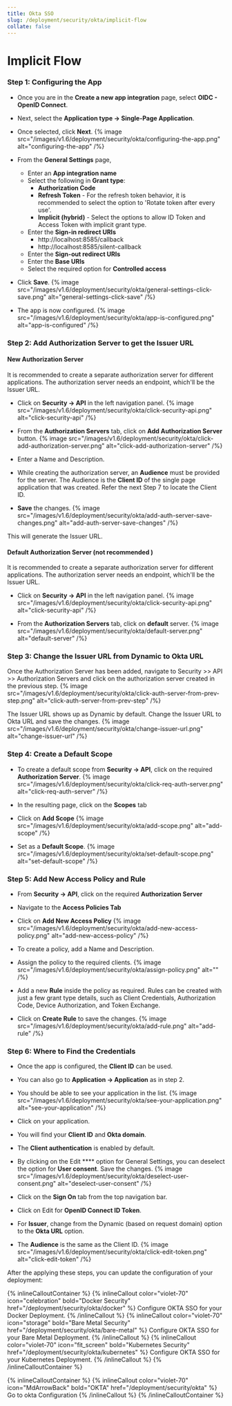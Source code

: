 ```yaml
---
title: Okta SSO
slug: /deployment/security/okta/implicit-flow
collate: false
---
```


# Implicit Flow

### Step 1: Configuring the App
- Once you are in the **Create a new app integration** page, select **OIDC - OpenID Connect**.
- Next, select the **Application type -> Single-Page Application**.
- Once selected, click **Next**.
{% image src="/images/v1.6/deployment/security/okta/configuring-the-app.png" alt="configuring-the-app" /%}

- From the **General Settings** page,
  * Enter an **App integration name**
  * Select the following in **Grant type**:
    * **Authorization Code**
    * **Refresh Token** - For the refresh token behavior, it is recommended to select the option to 'Rotate token after every use'.
    * **Implicit (hybrid)** - Select the options to allow ID Token and Access Token with implicit grant type.
  * Enter the **Sign-in redirect URIs**
    * http://localhost:8585/callback
    * http://localhost:8585/silent-callback
  * Enter the **Sign-out redirect URIs**
  * Enter the **Base URIs**
  * Select the required option for **Controlled access**
- Click **Save**.
{% image src="/images/v1.6/deployment/security/okta/general-settings-click-save.png" alt="general-settings-click-save" /%}

- The app is now configured.
{% image src="/images/v1.6/deployment/security/okta/app-is-configured.png" alt="app-is-configured" /%}

### Step 2: Add Authorization Server to get the Issuer URL
#### New Authorization Server 
It is recommended to create a separate authorization server for different applications. The authorization server needs an endpoint, which'll be the Issuer URL.
- Click on **Security -> API** in the left navigation panel.
{% image src="/images/v1.6/deployment/security/okta/click-security-api.png" alt="click-security-api" /%}

- From the **Authorization Servers** tab, click on **Add Authorization Server** button.
{% image src="/images/v1.6/deployment/security/okta/click-add-authorization-server.png" alt="click-add-authorization-server" /%}

- Enter a Name and Description.
- While creating the authorization server, an **Audience** must be provided for the server. The Audience is the **Client ID** of the single page application that was created. Refer the next Step 7 to locate the Client ID.
- **Save** the changes.
{% image src="/images/v1.6/deployment/security/okta/add-auth-server-save-changes.png" alt="add-auth-server-save-changes" /%}

This will generate the Issuer URL.
#### Default Authorization Server (not recommended )
It is recommended to create a separate authorization server for different applications. The authorization server needs an endpoint, which'll be the Issuer URL.
- Click on **Security -> API** in the left navigation panel.
{% image src="/images/v1.6/deployment/security/okta/click-security-api.png" alt="click-security-api" /%}

- From the **Authorization Servers** tab, click on **default** server.
{% image src="/images/v1.6/deployment/security/okta/default-server.png" alt="default-server" /%}


### Step 3: Change the Issuer URL from Dynamic to Okta URL
Once the Authorization Server has been added, navigate to Security >> API >> Authorization Servers and click on the authorization server created in the previous step.
{% image src="/images/v1.6/deployment/security/okta/click-auth-server-from-prev-step.png" alt="click-auth-server-from-prev-step" /%}

The Issuer URL shows up as Dynamic by default. Change the Issuer URL to Okta URL and save the changes.
{% image src="/images/v1.6/deployment/security/okta/change-issuer-url.png" alt="change-issuer-url" /%}

### Step 4: Create a Default Scope
- To create a default scope from **Security -> API**, click on the required **Authorization Server**.
{% image src="/images/v1.6/deployment/security/okta/click-req-auth-server.png" alt="click-req-auth-server" /%}

- In the resulting page, click on the **Scopes** tab
- Click on **Add Scope**
{% image src="/images/v1.6/deployment/security/okta/add-scope.png" alt="add-scope" /%}

- Set as a **Default Scope**.
{% image src="/images/v1.6/deployment/security/okta/set-default-scope.png" alt="set-default-scope" /%}

### Step 5: Add New Access Policy and Rule
- From **Security -> API**, click on the required **Authorization Server**
- Navigate to the **Access Policies Tab**
- Click on **Add New Access Policy**
{% image src="/images/v1.6/deployment/security/okta/add-new-access-policy.png" alt="add-new-access-policy" /%}

- To create a policy, add a Name and Description.
- Assign the policy to the required clients.
{% image src="/images/v1.6/deployment/security/okta/assign-policy.png" alt="" /%}

- Add a new **Rule** inside the policy as required. Rules can be created with just a few grant type details, such as Client Credentials, Authorization Code, Device Authorization, and Token Exchange.
- Click on **Create Rule** to save the changes.
{% image src="/images/v1.6/deployment/security/okta/add-rule.png" alt="add-rule" /%}

### Step 6: Where to Find the Credentials
- Once the app is configured, the **Client ID** can be used.
- You can also go to **Application -> Application** as in step 2.
- You should be able to see your application in the list.
{% image src="/images/v1.6/deployment/security/okta/see-your-application.png" alt="see-your-application" /%}

- Click on your application.
- You will find your **Client ID** and **Okta domain**.
- The **Client authentication** is enabled by default.
- By clicking on the Edit **** option for General Settings, you can deselect the option for **User consent**. Save the changes.
{% image src="/images/v1.6/deployment/security/okta/deselect-user-consent.png" alt="deselect-user-consent" /%}

- Click on the **Sign On** tab from the top navigation bar.
- Click on Edit for **OpenID Connect ID Token**.
- For **Issuer**, change from the Dynamic (based on request domain) option to the **Okta URL** option.
- The **Audience** is the same as the Client ID.
{% image src="/images/v1.6/deployment/security/okta/click-edit-token.png" alt="click-edit-token" /%}

After the applying these steps, you can update the configuration of your deployment:

{% inlineCalloutContainer %}
  {% inlineCallout
    color="violet-70"
    icon="celebration"
    bold="Docker Security"
    href="/deployment/security/okta/docker" %}
    Configure OKTA SSO for your Docker Deployment.
  {% /inlineCallout %}
  {% inlineCallout
    color="violet-70"
    icon="storage"
    bold="Bare Metal Security"
    href="/deployment/security/okta/bare-metal" %}
    Configure OKTA SSO for your Bare Metal Deployment.
  {% /inlineCallout %}
  {% inlineCallout
    color="violet-70"
    icon="fit_screen"
    bold="Kubernetes Security"
    href="/deployment/security/okta/kubernetes" %}
    Configure OKTA SSO for your Kubernetes Deployment.
  {% /inlineCallout %}
{% /inlineCalloutContainer %}


{% inlineCalloutContainer %}
  {% inlineCallout
    color="violet-70"
    icon="MdArrowBack"
    bold="OKTA"
    href="/deployment/security/okta" %}
    Go to okta Configuration
  {% /inlineCallout %}
{% /inlineCalloutContainer %}